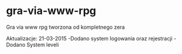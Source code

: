 # gra-via-www-rpg
Gra via www rpg tworzona od kompletnego zera

Aktualizacje:
21-03-2015
-Dodano system logowania oraz rejestracji
-Dodano System leveli